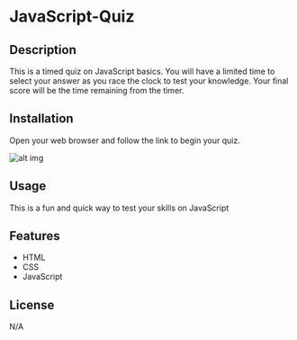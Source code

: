 # JavaScript-Quiz

## Description
This is a timed quiz on JavaScript basics. You will have a limited time to select your answer as you race the clock to test your knowledge. Your final score will be the time remaining from the timer.

## Installation
Open your web browser and follow the link to begin your quiz.

![alt img](/assets/images/Screenshot%202023-04-13%20232927.pngassets.)

## Usage
This is a fun and quick way to test your skills on JavaScript

## Features
* HTML
* CSS
* JavaScript

## License
N/A